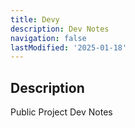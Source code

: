 ```yaml
---
title: Devy
description: Dev Notes
navigation: false
lastModified: '2025-01-18'
---
```


## Description

Public Project Dev Notes

